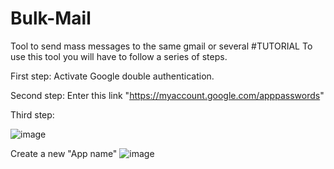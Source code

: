 # Bulk-Mail
Tool to send mass messages to the same gmail or several
#TUTORIAL
To use this tool you will have to follow a series of steps.

First step:
Activate Google double authentication.

Second step:
Enter this link "https://myaccount.google.com/apppasswords"

Third step:


![image](https://github.com/Abelatoxz/Bulk-Mail/assets/92982490/79f21e9d-4fc1-46b5-a9c6-54312d797ce0)

Create a new "App name"
![image](https://github.com/Abelatoxz/Bulk-Mail/assets/92982490/dca749e4-4024-4132-b43e-37f3c99b1269)




